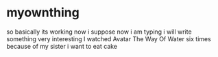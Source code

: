 # myownthing
so basically its working now i suppose
now i am typing 
i will write something very interesting
I watched Avatar The Way Of Water six times because of my sister
i want to eat cake